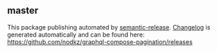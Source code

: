 ## master

This package publishing automated by [semantic-release](https://github.com/semantic-release/semantic-release).
[Changelog](https://github.com/nodkz/graphql-compose-pagination/releases) is generated automatically and can be found here: https://github.com/nodkz/graphql-compose-pagination/releases
